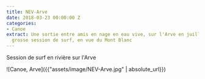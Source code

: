 ```yaml
---
title: NEV-Arve
date: 2018-03-23 00:00:00 Z
categories:
- Canoe
extract: Une sortie entre amis en nage en eau vive, sur l'Arve en juillet avec une
  grosse session de surf, en vue du Mont Blanc
---
```


Session de surf en rivière sur l'Arve

![Canoe, Arve]({{"assets/image/NEV-Arve.jpg" | absolute_url}})